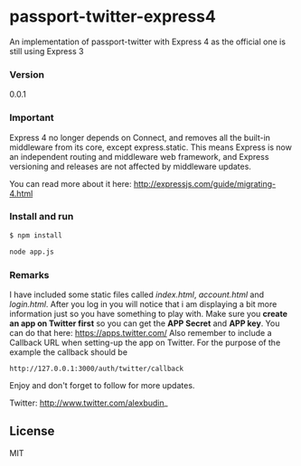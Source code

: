 passport-twitter-express4
=========================
An implementation of passport-twitter with Express 4 as the official one is still using Express 3

### Version
0.0.1

### Important

Express 4 no longer depends on Connect, and removes all the built-in middleware from its core, except express.static. This means Express is now an independent routing and middleware web framework, and Express versioning and releases are not affected by middleware updates.

You can read more about it here: http://expressjs.com/guide/migrating-4.html

### Install and run

```sh
$ npm install
```

```sh
node app.js
```

### Remarks
I have included some static files called *index.html*, *account.html* and *login.html*. After you log in you will notice that i am displaying a bit more information just so you have something to play with.
Make sure you **create an app on Twitter first** so you can get the **APP Secret** and **APP key**.
You can do that here: https://apps.twitter.com/
Also remember to include a Callback URL when setting-up the app on Twitter. For the purpose of the example the callback should be
```
http://127.0.0.1:3000/auth/twitter/callback
```

Enjoy and don't forget to follow for more updates.

Twitter: http://www.twitter.com/alexbudin_


License
----

MIT